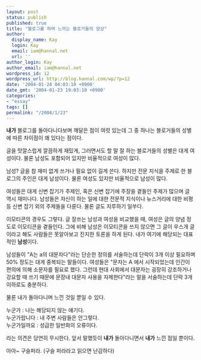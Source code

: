 ```yaml
---
layout: post
status: publish
published: true
title: "블로그를 하며 느끼는 블로거들의 양상"
author:
  display_name: Kay
  login: Kay
  email: iam@hannal.net
  url: ''
author_login: Kay
author_email: iam@hannal.net
wordpress_id: 12
wordpress_url: http://blog.hannal.com/wp/?p=12
date: '2004-01-24 04:03:10 +0900'
date_gmt: '2004-01-23 19:03:10 +0900'
categories:
- "essay"
tags: []
permalink: "/2004/1/23"
---
```

<p><strong>내가</strong> 블로그를 돌아다니다보며 깨달은 점이 여럿 있는데 그 중 하나는 블로거들의 성별에 따른 차이점이 꽤 있다는 점이다.</p>
<p>글을 맛깔스럽게 깔끔하게 재밌게, 그러면서도 할 말 잘 하는 블로거들의 성별은 대게 여성이다. 물론 남성도 포함되어 있지만 비율적으로 여성이 많다.</p>
<p>남성? 글을 참 재미 없게 쓰거나 필요 없이 길게 쓴다. 하지만 전문 지식을 주제로 한 블로그의 주인은 대게 남성이다. 물론 여성도 있지만 비율적으로 남성이 많다.</p>
<p>여성들은 대게 신변 잡기가 주제인, 혹은 신변 잡기에 주장을 곁들인 주제가 많으며 글 역시 재미나다. 남성들은 자신이 하는 일에 대한 전문적 지식이나 뉴스거리에 대한 비평 등 신변 잡기 외의 주제들을 다룬다. 물론 글도 지루하기 일쑤다.</p>
<p>이모티콘의 경우도 그렇다. 글 잘쓰는 남성과 여성을 비교했을 때, 여성은 글의 양념 정도로 이모티콘을 곁들인다. 그에 비해 남성은 이모티콘을 쓰지 않으면 그 글이 우스개 글이라고 해도 사람들은 못알아보고 진지한 토론을 하게 된다. 내가 여기에 해당되는 대표적인 <b>남성</b>이다.</p>
<p>남성들이 "A는 a의 대문자다"라는 단순한 정의를 서술하는데 단락이 3개 이상 필요하며 50% 정도는 대게 중복되는 말들이다. 여성들은 "문자는 A 에서 시작되었는데 인간이 편의에 의해 소문자를 필요로 했다. 그런데 현대 사회에서 대문자는 굉장히 강조하거나 강요할 때 쓰기 때문에 문장내 대문자 사용을 자제한다"라는 말을 서술하는데 단락 3개 이하로도 충분하다.</p>
<p>물론 내가 돌아다니며 느낀 것일 뿐일 수 있다.</p>
<p>누군가 : 나는 해당되지 않는 얘기다.<br />
누군가랍니다 : 내 주변 사람들은 안그렇다.<br />
누군가일까요 : 성급한 일반화의 오류이다.</p>
<p>라는 의견은 당연히 무시한다. 앞서 말했듯이 <strong>내가</strong> 돌아다니면서 <strong>내가</strong> 느낀 점일 뿐이다.</p>
<p>아아~ 구슬퍼라. (구슬 퍼라라고 읽으면 난감하다)</p>
